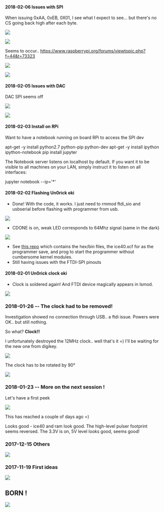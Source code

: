 
#### 2018-02-06 Issues with SPI

When issuing 0xAA, 0xEB, 0X01, I see what I expect to see... but there's no  CS going back high after each byte.

![](/matty/images/debug/CLK+CS.BMP)

![](/matty/images/debug/CLK+MOSI.BMP)

Seems to occur.. https://www.raspberrypi.org/forums/viewtopic.php?f=44&t=73323 

![](/matty/images/debug/individual-xfer-miso.BMP)

![](/matty/images/debug/individual-xfer-CS.BMP)

#### 2018-02-05 Issues with DAC

DAC SPI seems off

![](/matty/images/debug/sdbleu_yellowcs.BMP)

![](/matty/images/debug/bleusdi_yellowsclk.BMP)

#### 2018-02-03 Install on RPi

Want to have a notebook running on board RPi to access the SPI dev

apt-get -y install python2.7 python-pip python-dev
apt-get -y install ipython ipython-notebook
pip install jupyter


The Notebook server listens on localhost by default. If you want it to be visible to all machines on your LAN, simply instruct it to listen on all interfaces:

jupyter notebook --ip='*'


#### 2018-02-02 Flashing Un0rick oki

* Done! With the code, it works. I just need to rmmod ftdi_sio and usbserial before flashing with programmer from usb.

![](/matty/images/IMG_20180202_233901.jpg)

* CDONE is on, weak LED corresponds to 64Mhz signal (same in the dark)

![](/matty/images/IMG_20180202_233921.jpg)

* See [this repo](/matty/prog_flash/) which contains the hex/bin files, the ice40.xcf for as the programmer save, and prog to start the programmer without cumbersome kernel modules.
* Still having issues with the FTDI-SPI pinouts


#### 2018-02-01 Un0rick clock oki

* Clock is soldered again! And FTDI device magically appears in lsmod.

![](/matty/images/IMG_20180203_131837.jpg)

### 2018-01-26 -- The clock had to be removed!

Investigation showed no connection through USB.. a ftdi issue. Powers were OK.. but still nothing.

So what? __Clock!!__

I unfortunately destroyed the 12MHz clock.. well that's it =) I'll be waiting for the new one from digikey.


![](/matty/images/IMG_20180126_200809.jpg)

The clock has to be rotated by 90°

![](/matty/images/20180126--compare.png)


### 2018-01-23 -- More on the next session !

Let's have a first peek

![](/matty/images/IMG_20180115_194856.jpg)

This has reached a couple of days ago =)

Looks good - ice40 and ram look good. The high-level pulser footprint seems reversed. The 3.3V is on, 5V level looks good, seems good!


### 2017-12-15 Others

![](/include/uniBoard/unimatty-2a.png)

### 2017-11-19 First ideas

![](/include/uniBoard/unisimple.jpg)


## BORN !

![](/matty/images/arf.jpg)
